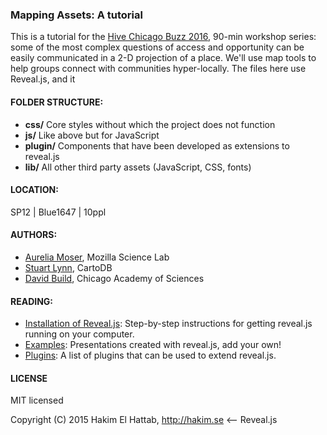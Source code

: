 ### Mapping Assets: A tutorial


This is a tutorial for the [Hive Chicago Buzz 2016](http://www.hivechicagobuzz.org/), 90-min workshop series: some of the most complex questions of access and opportunity can be easily communicated in a 2-D projection of a place. We'll use map tools to help groups connect with communities hyper-locally. The files here use Reveal.js, and it

#### FOLDER STRUCTURE:
- **css/** Core styles without which the project does not function
- **js/** Like above but for JavaScript
- **plugin/** Components that have been developed as extensions to reveal.js
- **lib/** All other third party assets (JavaScript, CSS, fonts)


#### LOCATION:

SP12 | Blue1647 | 10ppl

#### AUTHORS:

- [Aurelia Moser](https://twitter.com/auremoser), Mozilla Science Lab
- [Stuart Lynn](https://twitter.com/stuart_lynn), CartoDB
- [David Build](https://twitter.com/dbild), Chicago Academy of Sciences


#### READING:
- [Installation of Reveal.js](#installation): Step-by-step instructions for getting reveal.js running on your computer.
- [Examples](https://github.com/hakimel/reveal.js/wiki/Example-Presentations): Presentations created with reveal.js, add your own!
- [Plugins](https://github.com/hakimel/reveal.js/wiki/Plugins,-Tools-and-Hardware): A list of plugins that can be used to extend reveal.js.


#### LICENSE

MIT licensed

Copyright (C) 2015 Hakim El Hattab, http://hakim.se <-- Reveal.js
